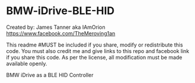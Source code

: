 # BMW-iDrive-BLE-HID

Created by: James Tanner aka IAmOrion
https://www.facebook.com/TheMeroving1an

This readme #MUST be included if you share, modify or redistribute this code.
You must also credit me and give links to this repo and facebook link if you share this code.
As per the license, all modification must be made available openly.

BMW iDrive as a BLE HID Controller

